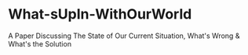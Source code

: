 # What-sUpIn-WithOurWorld
A Paper Discussing The State of Our Current Situation, What's Wrong &amp; What's the Solution
